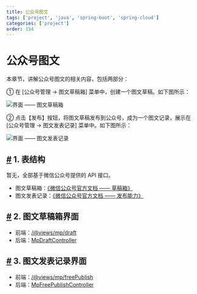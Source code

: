 ```yaml
---
title: 公众号图文
tags: ['project', 'java', 'spring-boot', 'spring-cloud']
categories: ['project']
order: 154
---
```

# 公众号图文

本章节，讲解公众号图文的相关内容，包括两部分：

 ① 在 [公众号管理 -> 图文草稿箱] 菜单中，创建一个图文草稿。如下图所示：

 ![界面 —— 图文草稿箱](https://doc.iocoder.cn/img/%E5%85%AC%E4%BC%97%E5%8F%B7%E6%89%8B%E5%86%8C/%E5%85%AC%E4%BC%97%E5%8F%B7%E5%9B%BE%E6%96%87/%E7%95%8C%E9%9D%A2-%E5%9B%BE%E6%96%87%E8%8D%89%E7%A8%BF%E7%AE%B1.png)

 ② 点击【发布】按钮，将图文草稿发布到公众号，成为一个图文记录，展示在 [公众号管理 -> 图文发表记录] 菜单中。如下图所示：

 ![界面 —— 图文发表记录](https://doc.iocoder.cn/img/%E5%85%AC%E4%BC%97%E5%8F%B7%E6%89%8B%E5%86%8C/%E5%85%AC%E4%BC%97%E5%8F%B7%E5%9B%BE%E6%96%87/%E7%95%8C%E9%9D%A2-%E5%9B%BE%E6%96%87%E5%8F%91%E8%A1%A8%E8%AE%B0%E5%BD%95.png)

 ## [#](#_1-表结构) 1. 表结构

 暂无，全部基于微信公众号提供的 API 接口。

 * 图文草稿箱：[《微信公众号官方文档 —— 草稿箱》](https://developers.weixin.qq.com/doc/offiaccount/Draft_Box/Add_draft.html)
* 图文发表记录：[《微信公众号官方文档 —— 发布能力》](https://developers.weixin.qq.com/doc/offiaccount/Publish/Publish.html)

 ## [#](#_2-图文草稿箱界面) 2. 图文草稿箱界面

 * 前端：[/@views/mp/draft](https://github.com/yudaocode/yudao-ui-admin-vue2/blob/master/src/views/mp/draft/index.vue)
* 后端：[MpDraftController](https://github.com/YunaiV/ruoyi-vue-pro/blob/master/yudao-module-mp/yudao-module-mp-biz/src/main/java/cn/iocoder/yudao/module/mp/controller/admin/news/MpDraftController.java)

 ## [#](#_3-图文发表记录界面) 3. 图文发表记录界面

 * 前端：[/@views/mp/freePublish](https://github.com/yudaocode/yudao-ui-admin-vue2/blob/master/src/views/mp/freePublish/index.vue)
* 后端：[MpFreePublishController](https://github.com/YunaiV/ruoyi-vue-pro/blob/master/yudao-module-mp/yudao-module-mp-biz/src/main/java/cn/iocoder/yudao/module/mp/controller/admin/news/MpFreePublishController.java)
